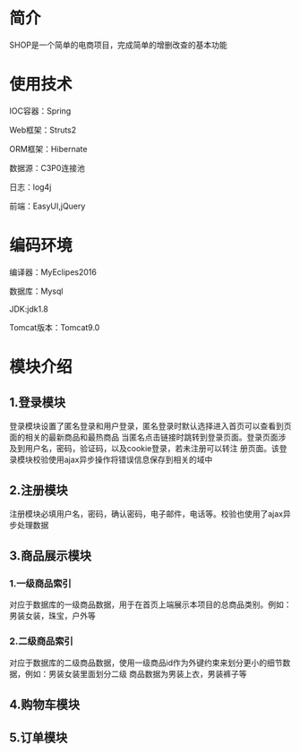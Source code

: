 # 简介
SHOP是一个简单的电商项目，完成简单的增删改查的基本功能
# 使用技术
IOC容器：Spring

Web框架：Struts2

ORM框架：Hibernate

数据源：C3P0连接池

日志：log4j

前端：EasyUI,jQuery

# 编码环境
编译器：MyEclipes2016

数据库：Mysql

JDK:jdk1.8

Tomcat版本：Tomcat9.0

# 模块介绍
## 1.登录模块
登录模块设置了匿名登录和用户登录，匿名登录时默认选择进入首页可以查看到页面的相关的最新商品和最热商品
当匿名点击链接时跳转到登录页面。登录页面涉及到用户名，密码，验证码，以及cookie登录，若未注册可以转注
册页面。该登录模块校验使用ajax异步操作将错误信息保存到相关的域中
## 2.注册模块
注册模块必填用户名，密码，确认密码，电子邮件，电话等。校验也使用了ajax异步处理数据
## 3.商品展示模块
### 1.一级商品索引
对应于数据库的一级商品数据，用于在首页上端展示本项目的总商品类别。例如：男装女装，珠宝，户外等
### 2.二级商品索引
对应于数据库的二级商品数据，使用一级商品id作为外键约束来划分更小的细节数据，例如：男装女装里面划分二级
商品数据为男装上衣，男装裤子等
## 4.购物车模块
## 5.订单模块
